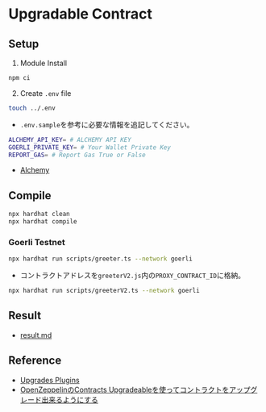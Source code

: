 # Upgradable Contract


## Setup

1. Module Install

```sh
npm ci
```

2. Create `.env` file

```sh
touch ../.env
```

- `.env.sample`を参考に必要な情報を追記してください。

```sh
ALCHEMY_API_KEY= # ALCHEMY API KEY
GOERLI_PRIVATE_KEY= # Your Wallet Private Key
REPORT_GAS= # Report Gas True or False
```

- [Alchemy](https://dashboard.alchemy.com/)

## Compile

```sh
npx hardhat clean
npx hardhat compile
```

### Goerli Testnet

```sh
npx hardhat run scripts/greeter.ts --network goerli
```

- コントラクトアドレスを`greeterV2.js`内の`PROXY_CONTRACT_ID`に格納。

```sh
npx hardhat run scripts/greeterV2.ts --network goerli
```

## Result

- [result.md](https://github.com/cardene777/smart-contract-test/blob/main/upgradable/doc/result.md)

## Reference

- [Upgrades Plugins](https://docs.openzeppelin.com/upgrades-plugins/1.x/)
- [OpenZeppelinのContracts Upgradeableを使ってコントラクトをアップグレード出来るようにする](https://zenn.dev/razokulover/articles/708bcf4b9623c5)

